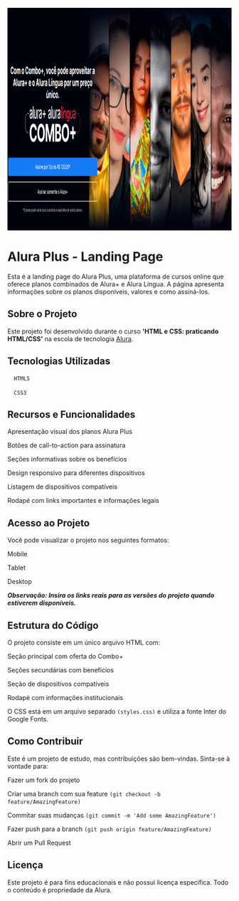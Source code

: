 
<p align="center">
  <img src="img/Projeto.png" alt="Descrição da imagem" width="2600" height="500"/>
</p>


# Alura Plus - Landing Page

Esta é a landing page do Alura Plus, uma plataforma de cursos online que oferece planos combinados de Alura+ e Alura Língua. A página apresenta informações sobre os planos disponíveis, valores e como assiná-los.

## Sobre o Projeto
Este projeto foi desenvolvido durante o curso **'HTML e CSS: praticando HTML/CSS'** na escola de tecnologia [Alura](https://www.alura.com.br).

## Tecnologias Utilizadas

```
  HTML5

  CSS3
```

## Recursos e Funcionalidades

Apresentação visual dos planos Alura Plus

Botões de call-to-action para assinatura

Seções informativas sobre os benefícios

Design responsivo para diferentes dispositivos

Listagem de dispositivos compatíveis

Rodapé com links importantes e informações legais

## Acesso ao Projeto

Você pode visualizar o projeto nos seguintes formatos:

  Mobile

  Tablet

  Desktop

***Observação: Insira os links reais para as versões do projeto quando estiverem disponíveis.***

## Estrutura do Código

O projeto consiste em um único arquivo HTML com:

Seção principal com oferta do Combo+

Seções secundárias com benefícios

Seção de dispositivos compatíveis

Rodapé com informações institucionais

O CSS está em um arquivo separado ```(styles.css)``` e utiliza a fonte Inter do Google Fonts.

## Como Contribuir

Este é um projeto de estudo, mas contribuições são bem-vindas. Sinta-se à vontade para:

Fazer um fork do projeto

Criar uma branch com sua feature ``` (git checkout -b feature/AmazingFeature) ```

Commitar suas mudanças ``` (git commit -m 'Add some AmazingFeature') ```

Fazer push para a branch  ``` (git push origin feature/AmazingFeature) ```

Abrir um Pull Request

## Licença

Este projeto é para fins educacionais e não possui licença específica. Todo o conteúdo é propriedade da Alura.

